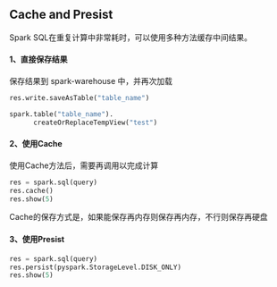 ## Cache and Presist

Spark SQL在重复计算中非常耗时，可以使用多种方法缓存中间结果。

#### 1、直接保存结果

保存结果到 spark-warehouse 中，并再次加载

```python
res.write.saveAsTable("table_name")

spark.table("table_name").
      createOrReplaceTempView("test")
```

#### 2、使用Cache

使用Cache方法后，需要再调用以完成计算

```python
res = spark.sql(query)
res.cache()
res.show(5)
```

Cache的保存方式是，如果能保存再内存则保存再内存，不行则保存再硬盘

#### 3、使用Presist

```python
res = spark.sql(query)
res.persist(pyspark.StorageLevel.DISK_ONLY)
res.show(5)
```

